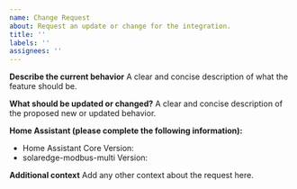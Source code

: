 ```yaml
---
name: Change Request
about: Request an update or change for the integration.
title: ''
labels: ''
assignees: ''
---
```

<!-- IF YOU DO NOT FILL OUT THIS TEMPLATE YOUR ISSUE WILL BE CLOSED -->
<!-- If you delete the template the issue will be closed and you will be asked to resubmit using the template. -->

<!-- DO NOT OPEN AN ISSUE TO ASK HOW TO SET UP OR CONFIGURE THE INTEGRATION -->
<!-- READ THE INSTRUCTIONS: -->
<!-- https://github.com/sfstar/hass-victron/?tab=readme-ov-file#installing-the-integration -->

<!-- Make sure your configuration is correct, switch over your gx device to an wired LAN connection if possible -->

**Describe the current behavior**
A clear and concise description of what the feature should be.

**What should be updated or changed?**
A clear and concise description of the proposed new or updated behavior.

**Home Assistant (please complete the following information):**
 - Home Assistant Core Version:
 - solaredge-modbus-multi Version:

**Additional context**
Add any other context about the request here.